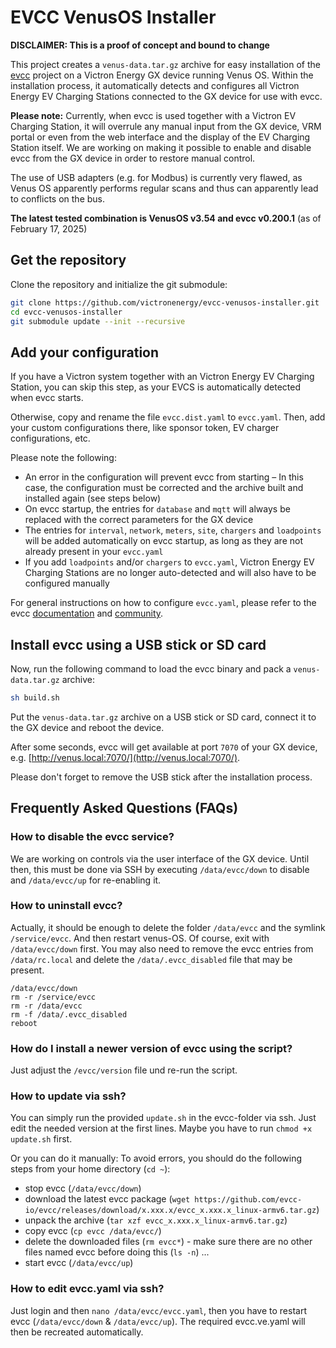 # EVCC VenusOS Installer

**DISCLAIMER: This is a proof of concept and bound to change**

This project creates a `venus-data.tar.gz` archive for easy installation of the [evcc](https://github.com/evcc-io/evcc) project on a Victron Energy GX device running Venus OS. Within the installation process, it automatically detects and configures all Victron Energy EV Charging Stations connected to the GX device for use with evcc.

**Please note:** Currently, when evcc is used together with a Victron EV Charging Station, it will overrule any manual input from the GX device, VRM portal or even from the web interface and the display of the EV Charging Station itself. We are working on making it possible to enable and disable evcc from the GX device in order to restore manual control.

The use of USB adapters (e.g. for Modbus) is currently very flawed, as Venus OS apparently performs regular scans and thus can apparently lead to conflicts on the bus.

**The latest tested combination is VenusOS v3.54 and evcc v0.200.1**
(as of February 17, 2025)

## Get the repository

Clone the repository and initialize the git submodule:
```sh
git clone https://github.com/victronenergy/evcc-venusos-installer.git
cd evcc-venusos-installer
git submodule update --init --recursive
```

## Add your configuration

If you have a Victron system together with an Victron Energy EV Charging Station, you can skip this step, as your EVCS is automatically detected when evcc starts.

Otherwise, copy and rename the file `evcc.dist.yaml` to `evcc.yaml`. Then, add your custom configurations there, like sponsor token, EV charger configurations, etc.

Please note the following:
* An error in the configuration will prevent evcc from starting – In this case, the configuration must be corrected and the archive built and installed again (see steps below)
* On evcc startup, the entries for `database` and `mqtt` will always be replaced with the correct parameters for the GX device
* The entries for `interval`, `network`, `meters`, `site`, `chargers` and `loadpoints` will be added automatically on evcc startup, as long as they are not already present in your `evcc.yaml`
* If you add `loadpoints` and/or `chargers` to `evcc.yaml`, Victron Energy EV Charging Stations are no longer auto-detected and will also have to be configured manually

For general instructions on how to configure `evcc.yaml`, please refer to the evcc [documentation](https://docs.evcc.io/en/docs/Home/) and [community](https://github.com/evcc-io/evcc/discussions/).

## Install evcc using a USB stick or SD card

Now, run the following command to load the evcc binary and pack a `venus-data.tar.gz` archive:

```sh
sh build.sh
```

Put the `venus-data.tar.gz` archive on a USB stick or SD card, connect it to the GX device and reboot the device.

After some seconds, evcc will get available at port `7070` of your GX device, e.g. [http://venus.local:7070/](http://venus.local:7070/).

Please don't forget to remove the USB stick after the installation process.

## Frequently Asked Questions (FAQs)

### How to disable the evcc service?

We are working on controls via the user interface of the GX device. Until then, this must be done via SSH by executing `/data/evcc/down` to disable and `/data/evcc/up` for re-enabling it.


### How to uninstall evcc?

Actually, it should be enough to delete the folder `/data/evcc` and the symlink `/service/evcc`. And then restart venus-OS.
Of course, exit with `/data/evcc/down` first.
You may also need to remove the evcc entries from `/data/rc.local` and delete the `/data/.evcc_disabled` file that may be present.

```
/data/evcc/down
rm -r /service/evcc
rm -r /data/evcc
rm -f /data/.evcc_disabled
reboot
```

### How do I install a newer version of evcc using the script?

Just adjust the `/evcc/version` file und re-run the script.

### How to update via ssh?

You can simply run the provided `update.sh` in the evcc-folder via ssh. Just edit the needed version at the first lines.
Maybe you have to run `chmod +x update.sh` first.

Or you can do it manually: To avoid errors, you should do the following steps from your home directory (`cd ~`):
- stop evcc (`/data/evcc/down`)
- download the latest evcc package (`wget https://github.com/evcc-io/evcc/releases/download/x.xxx.x/evcc_x.xxx.x_linux-armv6.tar.gz`)
- unpack the  archive (`tar xzf evcc_x.xxx.x_linux-armv6.tar.gz`)
- copy evcc (`cp evcc /data/evcc/`)
- delete the downloaded files (`rm evcc*`) - make sure there are no other files named evcc before doing this (`ls -n`) ...
- start evcc (`/data/evcc/up`)

### How to edit evcc.yaml via ssh?

Just login and then `nano /data/evcc/evcc.yaml`, then you have to restart evcc (`/data/evcc/down` & `/data/evcc/up`).
The required evcc.ve.yaml will then be recreated automatically.
